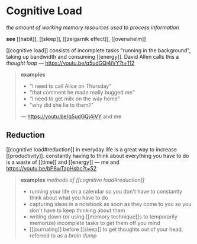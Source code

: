 # Cognitive Load

_the amount of working memory resources used to process information_

**see** [[habit]], [[sleep]], [[zeigarnik effect]], [[overwhelm]]

[[cognitive load]] consists of incomplete tasks "running in the background", taking up bandwidth and consuming [[energy]]. David Allen calls this a _thought loop_ &mdash; <https://youtu.be/q5udGQj4iVY?t=112>

> **examples**
>
> - "I need to call Alice on Thursday"
> - "that comment he made really bugged me"
> - "I need to get milk on the way home"
> - "why did she lie to them?"
>
> &mdash; <https://youtu.be/q5udGQj4iVY> and me

## Reduction

[[cognitive load#reduction]] in everyday life is a great way to increase [[productivity]]. constantly having to think about everything you have to do is a waste of [[time]] and [[energy]] &mdash; me and <https://youtu.be/bP8wTapHsbc?t=52>

> **examples** _methods of [[cognitive load#reduction]]_
>
> - running your life on a calendar so you don't have to constantly think about what you have to do
> - capturing ideas in a notebook as soon as they come to you so you don't have to keep thinking about them
> - writing down (or using [[memory technique]]s to temporarily memorize) incomplete tasks to get them off you mind
> - [[journaling]] before [[sleep]] to get thoughts out of your head, referred to as a _brain dump_
